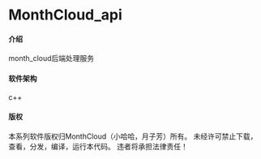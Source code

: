 # MonthCloud_api

#### 介绍

month_cloud后端处理服务

#### 软件架构
c++


#### 版权

本系列软件版权归MonthCloud（小哈哈，月子芳）所有。
未经许可禁止下载，查看，分发，编译，运行本代码。
违者将承担法律责任！